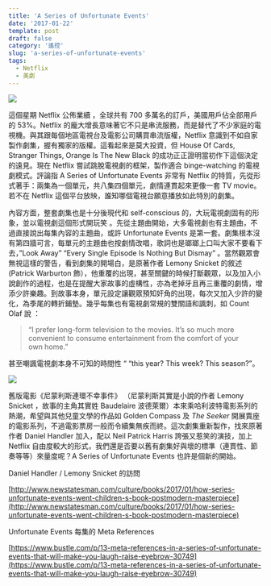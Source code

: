 ```yaml
---
title: 'A Series of Unfortunate Events'
date: '2017-01-22'
template: post
draft: false
category: '遙控'
slug: 'a-series-of-unfortunate-events'
tags:
  - Netflix
  - 美劇
---
```


![](/media/90312-1uetrcrzccd0eqzvkvfmvig.jpeg)

這個星期 Netflix 公佈業續 ，全球共有 700 多萬名的訂戶，美國用戶佔全部用戶的 53%。Netflix 的龐大增長意味著它不只是串流服務，而是替代了不少家庭的電視機。與其跟每個地區電視台及電影公司購買串流版權，Netflix 意識到不如自家製作劇集，握有獨家的版權。這看起來是莫大投資，但 House Of Cards, Stranger Things, Orange Is The New Black 的成功正正證明當初作下這個決定的遠見。現在 Netflix 嘗試跳脫電視劇的框架，製作適合 binge-watching 的電視劇模式。評論指 A Series of Unfortunate Events 非常有 Netflix 的特質，先從形式著手：兩集為一個單元，共八集四個單元，劇情連貫起來更像一套 TV movie。若不在 Netflix 這個平台放映，誰知哪個電視台願意播放如此特別的劇集。

內容方面，整套劇集也是十分後現代和 self-conscious 的，大玩電視劇固有的形象，並以電視劇這個形式開玩笑 。先從主題曲開始，大多電視劇也有主題曲，不過直接說出每集內容的主題曲，或許 Unfortunate Events 是第一套。劇集根本沒有第四牆可言，每單元的主題曲也按劇情改唱，歌詞也是瑯瑯上口叫大家不要看下去，”Look Away” “Every Single Episode Is Nothing But Dismay” 。當然觀眾會無視這樣的警告，看到劇集的開場白，是原著作者 Lemony Snicket 的敘述 (Patrick Warburton 飾），他重覆的出現，甚至關鍵的時候打斷觀眾，以及加入小說創作的過程，也是在提醒大家故事的虛構性，亦為老掉牙且再三重覆的劇情，增添少許樂趣。到故事本身，單元設定讓觀眾預知奸角的出現，每次又加入少許的變化，為季尾的轉折鋪墊。幾乎每集也有電視劇常規的雙關語和諷刺，如 Count Olaf 說 ：

> “I prefer long-form television to the movies. It’s so much more convenient to consume entertainment from the comfort of your own home.”

甚至嘲諷電視劇本身不可知的時間性 “ “this year? This week? This season?”。

![](/media/b3e53-1-mkrwlj93pk0d7olbuupow.jpeg)

舊版電影《尼蒙利斯連環不幸事件》 （尼蒙利斯其實是小說的作者 Lemony Snicket ，故事的主角其實姓 Baudelaire 波德萊爾）本來乘哈利波特電影系列的熱潮，希望與其他兒童文學的作品如 Golden Compass 及 _The Seeker_ 開展賣座的電影系列，不過電影票房一般而令續集無疾而終。這次劇集重新製作，找來原著作者 Daniel Handler 加入，配以 Neil Patrick Harris 誇張又惹笑的演技，加上 Netflix 自由度較大的形式，我們還是否要以舊有劇集好與壞的標準（連貫性、節奏等等）來量度呢？A Series of Unfortunate Events 也許是個新的開始。

Daniel Handler / Lemony Snicket 的訪問

[http://www.newstatesman.com/culture/books/2017/01/how-series-unfortunate-events-went-children-s-book-postmodern-masterpiece](http://www.newstatesman.com/culture/books/2017/01/how-series-unfortunate-events-went-children-s-book-postmodern-masterpiece)

Unfortunate Events 每集的 Meta References

[https://www.bustle.com/p/13-meta-references-in-a-series-of-unfortunate-events-that-will-make-you-laugh-raise-eyebrow-30749](https://www.bustle.com/p/13-meta-references-in-a-series-of-unfortunate-events-that-will-make-you-laugh-raise-eyebrow-30749)
